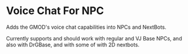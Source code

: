 # Voice Chat For NPC
Adds the GMOD's voice chat capabilities into NPCs and NextBots. 

Currently supports and should work with regular and VJ Base NPCs, and also with DrGBase, and with some of with 2D nextbots.
